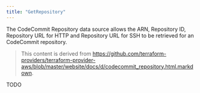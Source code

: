 ```yaml
---
title: "GetRepository"
---
```


<!-- WARNING: this file was generated by the Pulumi Terraform Bridge (tfgen) Tool. -->
<!-- Do not edit by hand unless you're certain you know what you are doing! -->

<style>
  table td p { margin-top: 0; margin-bottom: 0; }
</style>

The CodeCommit Repository data source allows the ARN, Repository ID, Repository URL for HTTP and Repository URL for SSH to be retrieved for an CodeCommit repository.

> This content is derived from https://github.com/terraform-providers/terraform-provider-aws/blob/master/website/docs/d/codecommit_repository.html.markdown.


TODO

